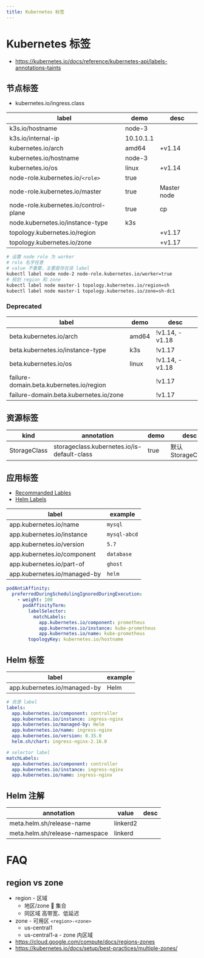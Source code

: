 ```yaml
---
title: Kubernetes 标签
---
```


# Kubernetes 标签

- https://kubernetes.io/docs/reference/kubernetes-api/labels-annotations-taints

## 节点标签

- kubernetes.io/ingress.class

| label                                 | demo      | desc        |
| ------------------------------------- | --------- | ----------- |
| k3s.io/hostname                       | node-3    |
| k3s.io/internal-ip                    | 10.10.1.1 |
| kubernetes.io/arch                    | amd64     | +v1.14      |
| kubernetes.io/hostname                | node-3    |
| kubernetes.io/os                      | linux     | +v1.14      |
| node-role.kubernetes.io/`<role>`      | true      |
| node-role.kubernetes.io/master        | true      | Master node |
| node-role.kubernetes.io/control-plane | true      | cp          |
| node.kubernetes.io/instance-type      | k3s       |
| topology.kubernetes.io/region         |           | +v1.17      |
| topology.kubernetes.io/zone           |           | +v1.17      |

```bash
# 设置 node role 为 worker
# role 名字任意
# value 不重要，主要是存在该 label
kubectl label node node-2 node-role.kubernetes.io/worker=true
# 规划 region 和 zone
kubectl label node master-1 topology.kubernetes.io/region=sh
kubectl label node master-1 topology.kubernetes.io/zone=sh-dc1
```

### Deprecated

| label                                    | demo  | desc           |
| ---------------------------------------- | ----- | -------------- |
| beta.kubernetes.io/arch                  | amd64 | !v1.14, -v1.18 |
| beta.kubernetes.io/instance-type         | k3s   | !v1.17         |
| beta.kubernetes.io/os                    | linux | !v1.14, -v1.18 |
| failure-domain.beta.kubernetes.io/region |       | !v1.17         |
| failure-domain.beta.kubernetes.io/zone   |       | !v1.17         |

## 资源标签

| kind         | annotation                                  | demo | desc              |
| ------------ | ------------------------------------------- | ---- | ----------------- |
| StorageClass | storageclass.kubernetes.io/is-default-class | true | 默认 StorageClass |

## 应用标签

- [Recommanded Lables](https://kubernetes.io/docs/concepts/overview/working-with-objects/common-labels/)
- [Helm Labels](https://helm.sh/docs/chart_best_practices/labels/)

| label                        | example      |
| ---------------------------- | ------------ |
| app.kubernetes.io/name       | `mysql`      |
| app.kubernetes.io/instance   | `mysql-abcd` |
| app.kubernetes.io/version    | `5.7`        |
| app.kubernetes.io/component  | `database`   |
| app.kubernetes.io/part-of    | `ghost`      |
| app.kubernetes.io/managed-by | `helm`       |

```yaml
podAntiAffinity:
  preferredDuringSchedulingIgnoredDuringExecution:
    - weight: 100
      podAffinityTerm:
        labelSelector:
          matchLabels:
            app.kubernetes.io/component: prometheus
            app.kubernetes.io/instance: kube-prometheus
            app.kubernetes.io/name: kube-prometheus
        topologyKey: kubernetes.io/hostname
```

## Helm 标签

| label                        | example |
| ---------------------------- | ------- |
| app.kubernetes.io/managed-by | Helm    |

```yaml
# 资源 label
labels:
  app.kubernetes.io/component: controller
  app.kubernetes.io/instance: ingress-nginx
  app.kubernetes.io/managed-by: Helm
  app.kubernetes.io/name: ingress-nginx
  app.kubernetes.io/version: 0.35.0
  helm.sh/chart: ingress-nginx-2.16.0

# selector label
matchLabels:
  app.kubernetes.io/component: controller
  app.kubernetes.io/instance: ingress-nginx
  app.kubernetes.io/name: ingress-nginx
```

## Helm 注解

| annotation                     | value    | desc |
| ------------------------------ | -------- | ---- |
| meta.helm.sh/release-name      | linkerd2 |
| meta.helm.sh/release-namespace | linkerd  |

# FAQ

## region vs zone

- region - 区域
  - 地区/zone  集合
  - 同区域 高带宽、低延迟
- zone - 可用区 `<region>-<zone>`
  - us-central1
  - us-central1-a - zone 内区域
- https://cloud.google.com/compute/docs/regions-zones
- https://kubernetes.io/docs/setup/best-practices/multiple-zones/
